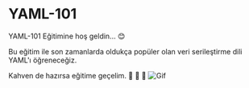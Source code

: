 # YAML-101 
YAML-101 Eğitimine hoş geldin... 😊

Bu eğitim ile son zamanlarda oldukça popüler olan veri serileştirme dili YAML'ı öğreneceğiz. 

Kahven de hazırsa eğitime geçelim. 🚀  🚀  🚀 
![Gif](https://tenor.com/view/cats-typing-working-hard-gif-11410471.gif)
